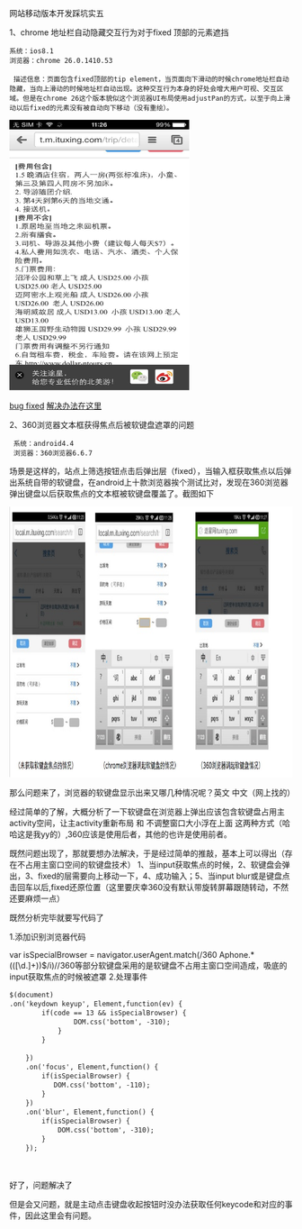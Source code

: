 网站移动版本开发踩坑实五

1、chrome 地址栏自动隐藏交互行为对于fixed 顶部的元素遮挡

	系统：ios8.1
	浏览器：chrome 26.0.1410.53

     描述信息：页面包含fixed顶部的tip element，当页面向下滑动的时候chrome地址栏自动隐藏，当向上滑动的时候地址栏自动出现。这种交互行为本身的好处会增大用户可视、交互区域。但是在chrome 26这个版本貌似这个浏览器UI布局使用adjustPan的方式，以至于向上滑动以后fixed的元素没有被自动向下移动（没有重绘）。

<img src="./img/chrome-autohidden-influnce-fixed-element.png" width="320px" height="480px" alt="chrome自动隐藏地址栏影响fixed元素显示"/>

<a href="https://code.google.com/p/chromium/issues/detail?id=288747">bug fixed</a>
<a href="http://stackoverflow.com/questions/11258877/fixed-element-disappears-in-chrome">解决办法在这里</a>


2、360浏览器文本框获得焦点后被软键盘遮罩的问题

     系统：android4.4
     浏览器：360浏览器6.6.7

   场景是这样的，站点上筛选按钮点击后弹出层（fixed），当输入框获取焦点以后弹出系统自带的软键盘，在android上十款浏览器挨个测试比对，发现在360浏览器弹出键盘以后获取焦点的文本框被软键盘覆盖了。截图如下
    
<img src="./img/360thumb.png" width="960px" height="480px" alt="chrome自动隐藏地址栏影响fixed元素显示"/>
    
  那么问题来了，浏览器的软键盘显示出来又哪几种情况呢？英文   中文（网上找的）

  经过简单的了解，大概分析了一下软键盘在浏览器上弹出应该包含软键盘占用主activity空间，让主activity重新布局 和 不调整窗口大小浮在上面  这两种方式（哈哈这是我yy的）,360应该是使用后者，其他的也许是使用前者。

 

   既然问题出现了，那就要想办法解决，于是经过简单的推敲，基本上可以得出（存在不占用主窗口空间的软键盘技术） 1、当input获取焦点的时候，2、软键盘会弹出，3、fixed的层需要向上移动一下，4、成功输入；5、当input blur或是键盘点击回车以后,fixed还原位置（这里要庆幸360没有默认带旋转屏幕跟随转动，不然还要麻烦一点）

 

既然分析完毕就要写代码了

 1.添加识别浏览器代码

var isSpecialBrowser = navigator.userAgent.match(/360 Aphone.*\(([\d.]+)\)$/i)//360等部分软键盘采用的是软键盘不占用主窗口空间造成，吸底的 input获取焦点的时候被遮罩
2.处理事件

	$(document)
    .on('keydown keyup', Element,function(ev) {
            if(code == 13 && isSpecialBrowser) {
                    DOM.css('bottom', -310);
                }
            }
           
        })
        .on('focus', Element,function() {
            if(isSpecialBrowser) {
               DOM.css('bottom', -110);
            }
        })
        .on('blur', Element,function() {
            if(isSpecialBrowser) {
                DOM.css('bottom', -310);
            }
        });
　　

好了，问题解决了

但是会又问题，就是主动点击键盘收起按钮时没办法获取任何keycode和对应的事件，因此这里会有问题。

